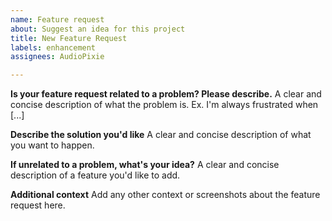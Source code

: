 ```yaml
---
name: Feature request
about: Suggest an idea for this project
title: New Feature Request
labels: enhancement
assignees: AudioPixie

---
```


**Is your feature request related to a problem? Please describe.**
A clear and concise description of what the problem is. Ex. I'm always frustrated when [...]

**Describe the solution you'd like**
A clear and concise description of what you want to happen.

**If unrelated to a problem, what's your idea?**
A clear and concise description of a feature you'd like to add.

**Additional context**
Add any other context or screenshots about the feature request here.
